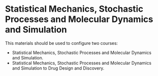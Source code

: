# Statistical Mechanics, Stochastic Processes and Molecular Dynamics and Simulation

This materials should be used to configure two courses:

- Statistical Mechanics, Stochastic Processes and Molecular Dynamics and Simulation.
- Statistical Mechanics, Stochastic Processes and Molecular Dynamics and Simulation to Drug Design and Discovery.
